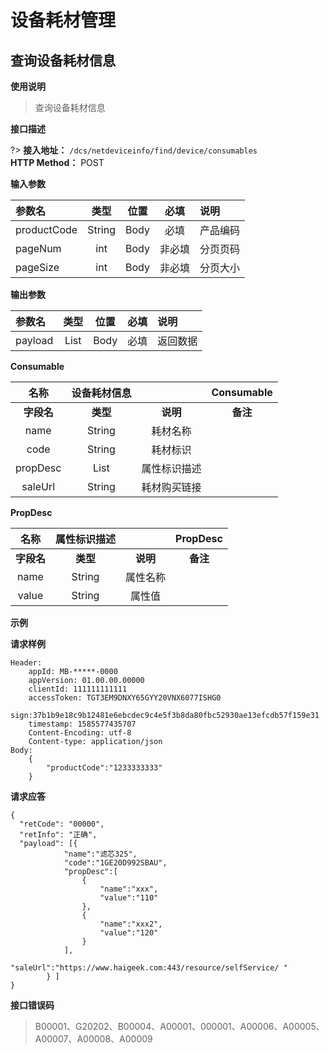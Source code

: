 #  设备耗材管理

## 查询设备耗材信息

**使用说明**

> 查询设备耗材信息

**接口描述**

?> **接入地址：** `/dcs/netdeviceinfo/find/device/consumables`</br>
**HTTP Method：** POST 

**输入参数**

参数名|类型|位置|必填|说明
:-|:-:|:-:|:-:|:-
productCode|String|Body|必填|产品编码  
pageNum|int|Body|非必填|分页页码 
pageSize|int|Body|非必填|分页大小 


**输出参数**

参数名|类型|位置|必填|说明
:-|:-:|:-:|:-:|:-
payload|List<Consumable >|Body|必填|返回数据


**Consumable**  

| **名称** | 设备耗材信息 |&emsp;| Consumable |   
| :----------: |:----------:|:-----:|:--------:|
|**字段名**|**类型**|**说明**|**备注**|  
|name| String | 耗材名称 |&emsp;|  
|code| String | 耗材标识 |&emsp;|  
|propDesc| List<PropDesc> | 属性标识描述 |&emsp;|    
|saleUrl| String | 耗材购买链接 |&emsp;|  


**PropDesc**

| **名称** | 属性标识描述 |&emsp;| PropDesc |   
| :----------: |:----------:|:-----:|:--------:|
|**字段名**|**类型**|**说明**|**备注**|  
|name| String | 属性名称 |&emsp;|  
|value| String | 属性值 |&emsp;|  


**示例**

**请求样例**

```
Header:
	appId: MB-*****-0000
	appVersion: 01.00.00.00000
	clientId: 111111111111
	accessToken: TGT3EM9DNXY65GYY20VNX6077ISHG0
	sign:37b1b9e18c9b12481e6ebcdec9c4e5f3b8da80fbc52930ae13efcdb57f159e31
	timestamp: 1585577435707 
	Content-Encoding: utf-8
	Content-type: application/json
Body:
	{
		"productCode":"1233333333"
	}

```
**请求应答**
```
{
  "retCode": "00000",
  "retInfo": "正确",
  "payload": [{
            "name":"滤芯325",
            "code":"1GE20D992SBAU",
            "propDesc":[
                {
                    "name":"xxx",
                    "value":"110"
                },
                {
                    "name":"xxx2",
                    "value":"120"
                }
            ],
            "saleUrl":"https://www.haigeek.com:443/resource/selfService/ "
        } ] 
}

```

**接口错误码**
> B00001、G20202、B00004、A00001、000001、A00006、A00005、A00007、A00008、A00009

</div>